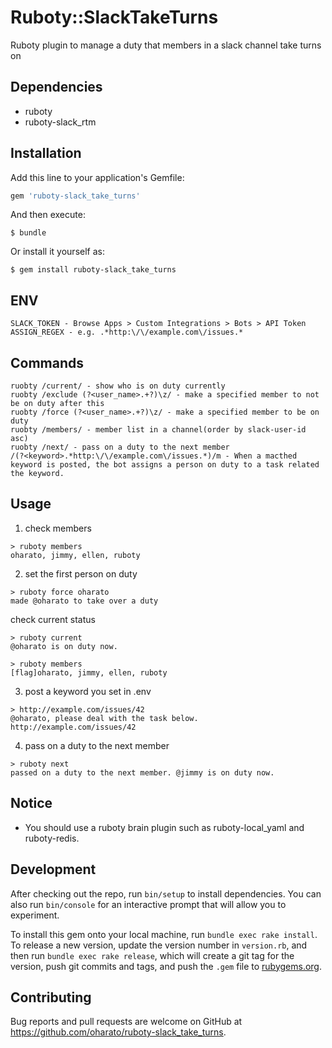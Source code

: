 # Ruboty::SlackTakeTurns

Ruboty plugin to manage a duty that members in a slack channel take turns on

## Dependencies
- ruboty
- ruboty-slack_rtm

## Installation

Add this line to your application's Gemfile:

```ruby
gem 'ruboty-slack_take_turns'
```

And then execute:

    $ bundle

Or install it yourself as:

    $ gem install ruboty-slack_take_turns

## ENV
```
SLACK_TOKEN - Browse Apps > Custom Integrations > Bots > API Token
ASSIGN_REGEX - e.g. .*http:\/\/example.com\/issues.*
```
## Commands
```
ruobty /current/ - show who is on duty currently
ruobty /exclude (?<user_name>.+?)\z/ - make a specified member to not be on duty after this
ruobty /force (?<user_name>.+?)\z/ - make a specified member to be on duty
ruobty /members/ - member list in a channel(order by slack-user-id asc)
ruobty /next/ - pass on a duty to the next member
/(?<keyword>.*http:\/\/example.com\/issues.*)/m - When a macthed keyword is posted, the bot assigns a person on duty to a task related the keyword.
```

## Usage

1. check members
```
> ruboty members
oharato, jimmy, ellen, ruboty
```

2. set the first person on duty
```
> ruboty force oharato
made @oharato to take over a duty
```

check current status
```
> ruboty current
@oharato is on duty now.
```

```
> ruboty members
[flag]oharato, jimmy, ellen, ruboty
```

3. post a keyword you set in .env
```
> http://example.com/issues/42
@oharato, please deal with the task below.
http://example.com/issues/42
```

4. pass on a duty to the next member
```
> ruboty next
passed on a duty to the next member. @jimmy is on duty now.
```

## Notice
- You should use a ruboty brain plugin such as ruboty-local_yaml and ruboty-redis.

## Development

After checking out the repo, run `bin/setup` to install dependencies. You can also run `bin/console` for an interactive prompt that will allow you to experiment.

To install this gem onto your local machine, run `bundle exec rake install`. To release a new version, update the version number in `version.rb`, and then run `bundle exec rake release`, which will create a git tag for the version, push git commits and tags, and push the `.gem` file to [rubygems.org](https://rubygems.org).

## Contributing

Bug reports and pull requests are welcome on GitHub at https://github.com/oharato/ruboty-slack_take_turns.

